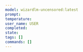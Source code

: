 ```yaml
---
model: wizardlm-uncensored:latest
prompt: 
temperature: 
user_name: USER
completed: 
state: 
tags: []
commands: []
---
```


<!-- D8006B24 -->